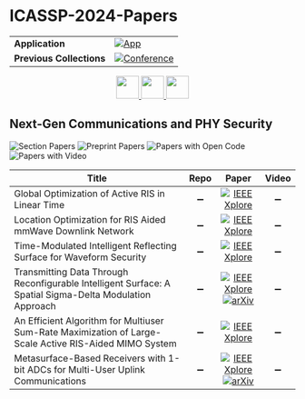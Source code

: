 # ICASSP-2024-Papers

<table>
    <tr>
        <td><strong>Application</strong></td>
        <td>
            <a href="https://huggingface.co/spaces/DmitryRyumin/NewEraAI-Papers" style="float:left;">
                <img src="https://img.shields.io/badge/🤗-NewEraAI--Papers-FFD21F.svg" alt="App" />
            </a>
        </td>
    </tr>
    <tr>
        <td><strong>Previous Collections</strong></td>
        <td>
            <a href="https://github.com/DmitryRyumin/ICASSP-2023-24-Papers/blob/main/README_2023.md">
                <img src="http://img.shields.io/badge/ICASSP-2023-0073AE.svg" alt="Conference">
            </a>
        </td>
    </tr>
</table>

<div align="center">
    <a href="https://github.com/DmitryRyumin/ICASSP-2023-24-Papers/blob/main/sections/2024/main/GC-L7.md">
        <img src="https://cdn.jsdelivr.net/gh/DmitryRyumin/NewEraAI-Papers@main/images/left.svg" width="40" alt="" />
    </a>
    <a href="https://github.com/DmitryRyumin/ICASSP-2023-24-Papers/">
        <img src="https://cdn.jsdelivr.net/gh/DmitryRyumin/NewEraAI-Papers@main/images/home.svg" width="40" alt="" />
    </a>
    <a href="https://github.com/DmitryRyumin/ICASSP-2023-24-Papers/blob/main/sections/2024/main/IFS-P4.md">
        <img src="https://cdn.jsdelivr.net/gh/DmitryRyumin/NewEraAI-Papers@main/images/right.svg" width="40" alt="" />
    </a>
</div>


## Next-Gen Communications and PHY Security

![Section Papers](https://img.shields.io/badge/Section%20Papers-5-42BA16) ![Preprint Papers](https://img.shields.io/badge/Preprint%20Papers-2-b31b1b) ![Papers with Open Code](https://img.shields.io/badge/Papers%20with%20Open%20Code-0-1D7FBF) ![Papers with Video](https://img.shields.io/badge/Papers%20with%20Video-0-FF0000)

| **Title** | **Repo** | **Paper** | **Video** |
|-----------|:--------:|:---------:|:---------:|
| Global Optimization of Active RIS in Linear Time | :heavy_minus_sign: | [![IEEE Xplore](https://img.shields.io/badge/IEEE-10448229-E4A42C.svg)](https://ieeexplore.ieee.org/document/10448229) | :heavy_minus_sign: |
| Location Optimization for RIS Aided mmWave Downlink Network | :heavy_minus_sign: | [![IEEE Xplore](https://img.shields.io/badge/IEEE-10446311-E4A42C.svg)](https://ieeexplore.ieee.org/document/10446311) | :heavy_minus_sign: |
| Time-Modulated Intelligent Reflecting Surface for Waveform Security | :heavy_minus_sign: | [![IEEE Xplore](https://img.shields.io/badge/IEEE-10447621-E4A42C.svg)](https://ieeexplore.ieee.org/document/10447621) | :heavy_minus_sign: |
| Transmitting Data Through Reconfigurable Intelligent Surface: A Spatial Sigma-Delta Modulation Approach | :heavy_minus_sign: | [![IEEE Xplore](https://img.shields.io/badge/IEEE-10448246-E4A42C.svg)](https://ieeexplore.ieee.org/document/10448246) <br/> [![arXiv](https://img.shields.io/badge/arXiv-2310.16347-b31b1b.svg)](https://arxiv.org/abs/2310.16347) | :heavy_minus_sign: |
| An Efficient Algorithm for Multiuser Sum-Rate Maximization of Large-Scale Active RIS-Aided MIMO System | :heavy_minus_sign: | [![IEEE Xplore](https://img.shields.io/badge/IEEE-10446199-E4A42C.svg)](https://ieeexplore.ieee.org/document/10446199) | :heavy_minus_sign: |
| Metasurface-Based Receivers with 1-bit ADCs for Multi-User Uplink Communications | :heavy_minus_sign: | [![IEEE Xplore](https://img.shields.io/badge/IEEE-10447070-E4A42C.svg)](https://ieeexplore.ieee.org/document/10447070) <br/> [![arXiv](https://img.shields.io/badge/arXiv-2401.07988-b31b1b.svg)](https://arxiv.org/abs/2401.07988) | :heavy_minus_sign: |
